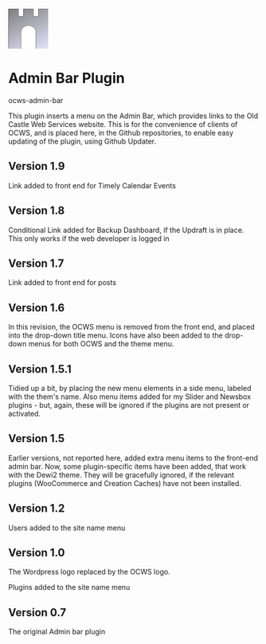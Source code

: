 ![ocws-admin-bar](./images/castlelogo80x80.png)

# Admin Bar Plugin
ocws-admin-bar

This plugin inserts a menu on the Admin Bar, which provides links to the Old Castle Web Services website. This is for the convenience of clients of OCWS, and is placed here, in the Github repositories, to enable easy updating of the plugin, using Github Updater.

## Version 1.9
Link added to front end for Timely Calendar Events

## Version 1.8
Conditional Link added for Backup Dashboard, if the Updraft is in place. This only works if the web developer is logged in

## Version 1.7
Link added to front end for posts

## Version 1.6
In this revision, the OCWS menu is removed from the front end, and placed into the drop-down title menu. Icons have also been added to the drop-down menus for both OCWS and the theme menu.

## Version 1.5.1
Tidied up a bit, by placing the new menu elements in a side menu, labeled with the them's name. Also menu items added for my Slider and Newsbox plugins - but, again, these will be ignored if the plugins are not present or activated.

## Version 1.5
Earlier versions, not reported here, added extra menu items to the front-end admin bar. Now, some plugin-specific items have been added, that work with the Dewi2 theme. They will be gracefully ignored, if the relevant plugins (WooCommerce and Creation Caches) have not been installed.

## Version 1.2
Users added to the site name menu

## Version 1.0
The Wordpress logo replaced by the OCWS logo.

Plugins added to the site name menu

## Version 0.7
The original Admin bar plugin
